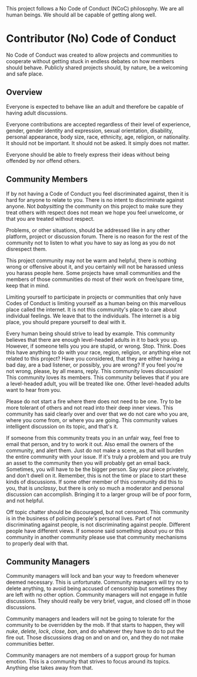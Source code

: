 [author]: # (Frederico Martins <http://github.com/fscm>)
[license]: # (SPDX-License-Identifier: CC-BY-4.0)
[copyright]: # (2016-2018, Frederico Martins)

This project follows a No Code of Conduct (NCoC) philosophy. We are all human
beings. We should all be capable of getting along well.

# Contributor (No) Code of Conduct

No Code of Conduct was created to allow projects and communities to cooperate
without getting stuck in endless debates on how members should behave. Publicly
shared projects should, by nature, be a welcoming and safe place.

## Overview

Everyone is expected to behave like an adult and therefore be capable of
having adult discussions.

Everyone contributions are accepted regardless of their level of experience,
gender, gender identity and expression, sexual orientation, disability,
personal appearance, body size, race, ethnicity, age, religion, or nationality.
It should not be important. It should not be asked. It simply does not matter.

Everyone should be able to freely express their ideas without being offended
by nor offend others.

## Community Members

If by not having a Code of Conduct you feel discriminated against, then it is
hard for anyone to relate to you. There is no intent to discriminate against
anyone. Not *babysitting* the community on this project to make sure they
treat others with respect does not mean we hope you feel unwelcome, or that
you are treated without respect.

Problems, or other situations, should be addressed like in any other platform,
project or discussion forum. There is no reason for the rest of the community
not to listen to what you have to say as long as you do not disrespect them.

This project community may not be warm and helpful, there is nothing wrong
or offensive about it, and you certainly will not be harassed unless you
harass people here. Some projects have small communities and the members of
those communities do most of their work on free/spare time, keep that in mind.

Limiting yourself to participate in projects or communities that only have
Codes of Conduct is limiting yourself as a human being on this marvellous
place called the internet. It is not this community's place to care about
individual feelings. We leave that to the individuals. The internet is a big
place, you should prepare yourself to deal with it.

Every human being should strive to lead by example. This community believes
that there are enough level-headed adults in it to back you up. However, if
someone tells you you are stupid, or wrong. Stop. Think. Does this have
anything to do with your race, region, religion, or anything else not related
to this project? Have you considered, that they are either having a bad day,
are a bad listener, or possibly, you are wrong? If you feel you're not wrong,
please, by all means, reply. This community loves discussion! This community
loves its members. This community believes that if you are a level-headed
adult, you will be treated like one. Other level-headed adults want to hear
from you.

Please do not start a fire where there does not need to be one. Try to be more
tolerant of others and not read into their deep inner views. This community
has said clearly over and over that we do not care who you are, where you come
from, or where you are going. This community values intelligent discussion on
its topic, and that's it.

If someone from this community treats you in an unfair way, feel free to email
that person, and try to work it out. Also email the owners of the community,
and alert them. Just do not make a scene, as that will burden the entire
community with your issue. If it's truly a problem and you are truly an asset
to the community then you will probably get an email back. Sometimes, you will
have to be the bigger person. Say your piece privately, and don't dwell on it.
Remember, this is not the time or place to start these kinds of discussions.
If some other member of this community did this to you, that is *unclassy*,
but there is only so much a moderator and personal discussion can accomplish.
Bringing it to a larger group will be of poor form, and not helpful.

Off topic chatter should be discouraged, but not censored. This community is in
the business of policing people's personal lives. Part of not discriminating
against people, is not discriminating against people. Different people have
different views. If someone said something about you or this community in
another community please use that community mechanisms to properly deal with
that.

## Community Managers

Community managers will lock and ban your way to freedom whenever deemed
necessary. This is unfortunate. Community managers will try no to delete
anything, to avoid being accused of censorship but sometimes they are left
with no other option. Community managers will not engage in futile discussions.
They should really be very brief, vague, and closed off in those discussions.

Community managers and leaders will not be going to tolerate for the community
to be overridden by the mob. If that starts to happen, they will *nuke*,
*delete*, *lock*, *close*, *ban*, and do whatever they have to do to put the
fire out. Those discussions drag on and on and on, and they do not make
communities better.

Community managers are not members of a support group for human emotion. This
is a community that strives to focus around its topics. Anything else takes
away from that.
